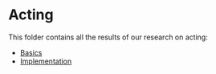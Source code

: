 # Acting

This folder contains all the results of our research on acting:

* [Basics](./01_acting.md)
* [Implementation](./02_acting_implementation.md)
